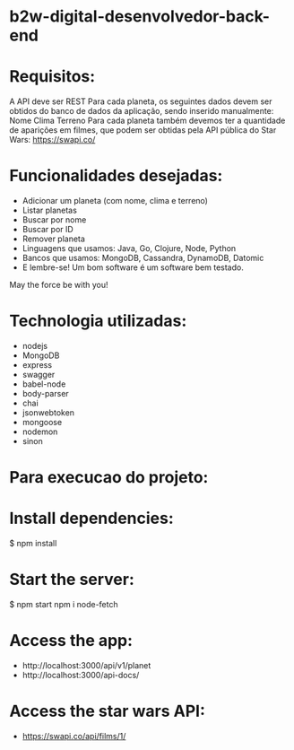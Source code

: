 # b2w-digital-desenvolvedor-back-end
 
# Requisitos:

A API deve ser REST
Para cada planeta, os seguintes dados devem ser obtidos do banco de dados da aplicação, sendo inserido manualmente:
Nome
Clima
Terreno
Para cada planeta também devemos ter a quantidade de aparições em filmes, que podem ser obtidas pela API pública do Star Wars: https://swapi.co/
# Funcionalidades desejadas:

- Adicionar um planeta (com nome, clima e terreno)
- Listar planetas
- Buscar por nome
- Buscar por ID
- Remover planeta
- Linguagens que usamos: Java, Go, Clojure, Node, Python
- Bancos que usamos: MongoDB, Cassandra, DynamoDB, Datomic
- E lembre-se! Um bom software é um software bem testado.

May the force be with you!

# Technologia utilizadas:
- nodejs 
- MongoDB
- express
- swagger
- babel-node
- body-parser
- chai
- jsonwebtoken
- mongoose
- nodemon
- sinon

# Para execucao do projeto:
# Install dependencies:
$ npm install

# Start the server:
$ npm start
npm i node-fetch

# Access the app:
- http://localhost:3000/api/v1/planet
- http://localhost:3000/api-docs/

# Access the star wars API:
- https://swapi.co/api/films/1/

